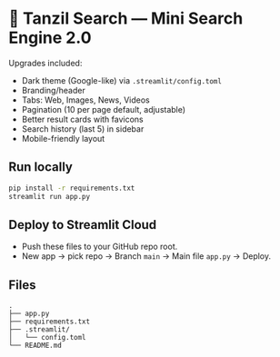# 🔎 Tanzil Search — Mini Search Engine 2.0

Upgrades included:
- Dark theme (Google-like) via `.streamlit/config.toml`
- Branding/header
- Tabs: Web, Images, News, Videos
- Pagination (10 per page default, adjustable)
- Better result cards with favicons
- Search history (last 5) in sidebar
- Mobile-friendly layout

## Run locally
```bash
pip install -r requirements.txt
streamlit run app.py
```

## Deploy to Streamlit Cloud
- Push these files to your GitHub repo root.
- New app → pick repo → Branch `main` → Main file `app.py` → Deploy.

## Files
```
.
├── app.py
├── requirements.txt
├── .streamlit/
│   └── config.toml
└── README.md
```